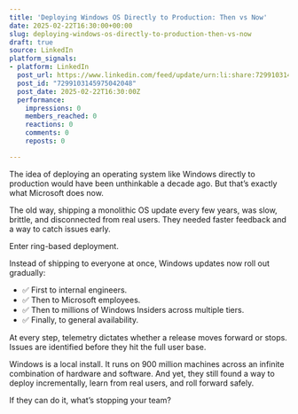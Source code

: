 ```yaml
---
title: 'Deploying Windows OS Directly to Production: Then vs Now'
date: 2025-02-22T16:30:00+00:00
slug: deploying-windows-os-directly-to-production-then-vs-now
draft: true
source: LinkedIn
platform_signals:
- platform: LinkedIn
  post_url: https://www.linkedin.com/feed/update/urn:li:share:7299103145975042048
  post_id: "7299103145975042048"
  post_date: 2025-02-22T16:30:00Z
  performance:
    impressions: 0
    members_reached: 0
    reactions: 0
    comments: 0
    reposts: 0

---
```

The idea of deploying an operating system like Windows directly to production would have been unthinkable a decade ago. But that’s exactly what Microsoft does now.

The old way, shipping a monolithic OS update every few years, was slow, brittle, and disconnected from real users. They needed faster feedback and a way to catch issues early.

Enter ring-based deployment.

Instead of shipping to everyone at once, Windows updates now roll out gradually:

- ✅ First to internal engineers.
- ✅ Then to Microsoft employees.
- ✅ Then to millions of Windows Insiders across multiple tiers.
- ✅ Finally, to general availability.

At every step, telemetry dictates whether a release moves forward or stops. Issues are identified before they hit the full user base.

Windows is a local install. It runs on 900 million machines across an infinite combination of hardware and software. And yet, they still found a way to deploy incrementally, learn from real users, and roll forward safely.

If they can do it, what’s stopping your team?

